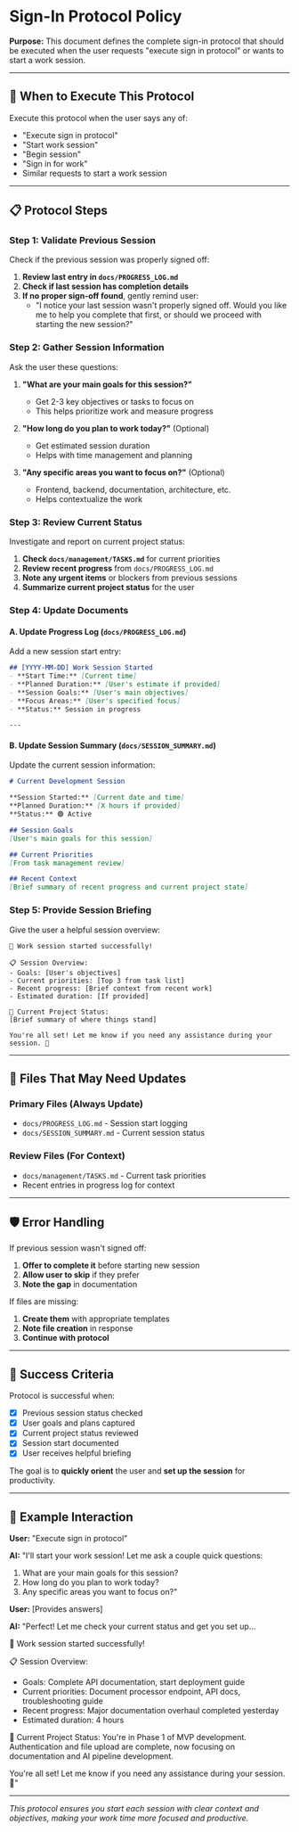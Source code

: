 # Sign-In Protocol Policy

**Purpose:** This document defines the complete sign-in protocol that should be executed when the user requests "execute sign in protocol" or wants to start a work session.

---

## 🎯 **When to Execute This Protocol**

Execute this protocol when the user says any of:
- "Execute sign in protocol"
- "Start work session"
- "Begin session"
- "Sign in for work"
- Similar requests to start a work session

---

## 📋 **Protocol Steps**

### Step 1: Validate Previous Session
Check if the previous session was properly signed off:

1. **Review last entry in `docs/PROGRESS_LOG.md`**
2. **Check if last session has completion details**
3. **If no proper sign-off found**, gently remind user: 
   - "I notice your last session wasn't properly signed off. Would you like me to help you complete that first, or should we proceed with starting the new session?"

### Step 2: Gather Session Information
Ask the user these questions:

1. **"What are your main goals for this session?"**
   - Get 2-3 key objectives or tasks to focus on
   - This helps prioritize work and measure progress

2. **"How long do you plan to work today?"** (Optional)
   - Get estimated session duration
   - Helps with time management and planning

3. **"Any specific areas you want to focus on?"** (Optional)
   - Frontend, backend, documentation, architecture, etc.
   - Helps contextualize the work

### Step 3: Review Current Status
Investigate and report on current project status:

1. **Check `docs/management/TASKS.md`** for current priorities
2. **Review recent progress** from `docs/PROGRESS_LOG.md`
3. **Note any urgent items** or blockers from previous sessions
4. **Summarize current project status** for the user

### Step 4: Update Documents

#### A. Update Progress Log (`docs/PROGRESS_LOG.md`)
Add a new session start entry:
```markdown
## [YYYY-MM-DD] Work Session Started
- **Start Time:** [Current time]
- **Planned Duration:** [User's estimate if provided]
- **Session Goals:** [User's main objectives]
- **Focus Areas:** [User's specified focus]
- **Status:** Session in progress

---
```

#### B. Update Session Summary (`docs/SESSION_SUMMARY.md`)
Update the current session information:
```markdown
# Current Development Session

**Session Started:** [Current date and time]
**Planned Duration:** [X hours if provided]
**Status:** 🟢 Active

## Session Goals
[User's main goals for this session]

## Current Priorities
[From task management review]

## Recent Context
[Brief summary of recent progress and current project state]
```

### Step 5: Provide Session Briefing
Give the user a helpful session overview:

```
🚀 Work session started successfully!

📋 Session Overview:
- Goals: [User's objectives]
- Current priorities: [Top 3 from task list]
- Recent progress: [Brief context from recent work]
- Estimated duration: [If provided]

📍 Current Project Status:
[Brief summary of where things stand]

You're all set! Let me know if you need any assistance during your session. 💪
```

---

## 📁 **Files That May Need Updates**

### Primary Files (Always Update)
- `docs/PROGRESS_LOG.md` - Session start logging
- `docs/SESSION_SUMMARY.md` - Current session status

### Review Files (For Context)
- `docs/management/TASKS.md` - Current task priorities
- Recent entries in progress log for context

---

## 🛡️ **Error Handling**

If previous session wasn't signed off:
1. **Offer to complete it** before starting new session
2. **Allow user to skip** if they prefer
3. **Note the gap** in documentation

If files are missing:
1. **Create them** with appropriate templates
2. **Note file creation** in response
3. **Continue with protocol**

---

## 🎯 **Success Criteria**

Protocol is successful when:
- [x] Previous session status checked
- [x] User goals and plans captured
- [x] Current project status reviewed
- [x] Session start documented
- [x] User receives helpful briefing

The goal is to **quickly orient** the user and **set up the session** for productivity.

---

## 📝 **Example Interaction**

**User:** "Execute sign in protocol"

**AI:** "I'll start your work session! Let me ask a couple quick questions:

1. What are your main goals for this session?
2. How long do you plan to work today?
3. Any specific areas you want to focus on?"

**User:** [Provides answers]

**AI:** "Perfect! Let me check your current status and get you set up...

🚀 Work session started successfully!

📋 Session Overview:
- Goals: Complete API documentation, start deployment guide
- Current priorities: Document processor endpoint, API docs, troubleshooting guide  
- Recent progress: Major documentation overhaul completed yesterday
- Estimated duration: 4 hours

📍 Current Project Status:
You're in Phase 1 of MVP development. Authentication and file upload are complete, now focusing on documentation and AI pipeline development.

You're all set! Let me know if you need any assistance during your session. 💪"

---

*This protocol ensures you start each session with clear context and objectives, making your work time more focused and productive.*